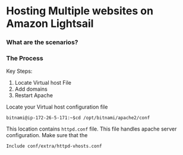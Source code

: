 # Hosting Multiple websites on Amazon Lightsail

### What are the scenarios?

### The Process
Key Steps:
1. Locate Virtual host File
2. Add domains
3. Restart Apache

Locate your Virtual host configuration file
```
bitnami@ip-172-26-5-171:~$cd /opt/bitnami/apache2/conf
```
This location contains ```httpd.conf``` file. This file handles apache server configuration. Make sure that the  
```
Include conf/extra/httpd-vhosts.conf
```




<!--stackedit_data:
eyJoaXN0b3J5IjpbMTU2NDUyMjAwMCwxNjMzMjM4MDM5LDY1Mj
A4OTg5XX0=
-->